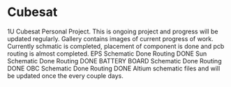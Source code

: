 # Cubesat
1U Cubesat Personal Project.
This is ongoing project and progress will be updated regularly.
Gallery contains images of current progress of work.
Currently schmatic is completed, placement of component is done and pcb routing is almost completed.
EPS Schematic Done Routing DONE
Sun Schematic Done Routing DONE
BATTERY BOARD Schematic Done Routing DONE
OBC Schematic Done Routing DONE
Altium schematic files and will be updated once the every couple days.


